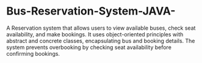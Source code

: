 # Bus-Reservation-System-JAVA-
A Reservation system that allows users to view available buses, check seat availability, and make bookings. It uses object-oriented principles with abstract and concrete classes, encapsulating bus and booking details. The system prevents overbooking by checking seat availability before confirming bookings.

